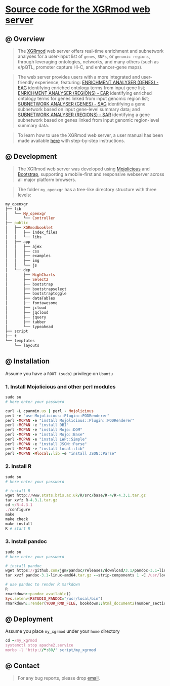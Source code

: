 # [Source code for the XGRmod web server](https://github.com/hfang-bristol/XGRmod-site)

## @ Overview

> The [XGRmod](http://www.xgrmod.com) web server offers real-time enrichment and subnetwork analyses for a user-input list of `genes`, `SNPs`, or `genomic regions`, through leveraging ontologies, networks, and many others (such as e/pQTL, promoter capture Hi-C, and enhancer-gene maps).

> The web server provides users with a more integrated and user-friendly experience, featuring: [ENRICHMENT ANALYSER (GENES) - EAG](http://www.xgrmod.com/XGRmod/EAgene) identifying enriched ontology terms from input gene list; [ENRICHMENT ANALYSER (REGIONS) - EAR](http://www.xgrmod.com/XGRmod/EAregion) identifying enriched ontology terms for genes linked from input genomic region list; [SUBNETWORK ANALYSER (GENES) - SAG](http://www.xgrmod.com/XGRmod/SAgene) identifying a gene subnetwork based on input gene-level summary data; and [SUBNETWORK ANALYSER (REGIONS) - SAR](http://www.xgrmod.com/XGRmod/SAregion) identifying a gene subnetwork based on genes linked from input genomic region-level summary data.

> To learn how to use the XGRmod web server, a user manual has been made available [here](http://www.xgrmod.com/XGRmodbooklet/index.html) with step-by-step instructions.

## @ Development

> The XGRmod web server was developed using [Mojolicious](https://www.mojolicious.org) and [Bootstrap](https://getbootstrap.com), supporting a mobile-first and responsive webserver across all major platform browsers.

> The folder `my_openxgr` has a tree-like directory structure with three levels:
```ruby
my_openxgr
├── lib
│   └── My_openxgr
│       └── Controller
├── public
│   ├── XGRmodbooklet
│   │   ├── index_files
│   │   └── libs
│   ├── app
│   │   ├── ajex
│   │   ├── css
│   │   ├── examples
│   │   ├── img
│   │   └── js
│   └── dep
│       ├── HighCharts
│       ├── Select2
│       ├── bootstrap
│       ├── bootstrapselect
│       ├── bootstraptoggle
│       ├── dataTables
│       ├── fontawesome
│       ├── jcloud
│       ├── jqcloud
│       ├── jquery
│       ├── tabber
│       └── typeahead
├── script
├── t
└── templates
    └── layouts
```


## @ Installation

Assume you have a `ROOT (sudo)` privilege on `Ubuntu`

### 1. Install Mojolicious and other perl modules

```ruby
sudo su
# here enter your password

curl -L cpanmin.us | perl - Mojolicious
perl -e "use Mojolicious::Plugin::PODRenderer"
perl -MCPAN -e "install Mojolicious::Plugin::PODRenderer"
perl -MCPAN -e "install DBI"
perl -MCPAN -e "install Mojo::DOM"
perl -MCPAN -e "install Mojo::Base"
perl -MCPAN -e "install LWP::Simple"
perl -MCPAN -e "install JSON::Parse"
perl -MCPAN -e "install local::lib"
perl -MCPAN -Mlocal::lib -e "install JSON::Parse"
```

### 2. Install R

```ruby
sudo su
# here enter your password

# install R
wget http://www.stats.bris.ac.uk/R/src/base/R-4/R-4.3.1.tar.gz
tar xvfz R-4.3.1.tar.gz
cd ~/R-4.3.1
./configure
make
make check
make install
R # start R
```

### 3. Install pandoc

```ruby
sudo su
# here enter your password

# install pandoc
wget https://github.com/jgm/pandoc/releases/download/3.1/pandoc-3.1-linux-amd64.tar.gz
tar xvzf pandoc-3.1-linux-amd64.tar.gz --strip-components 1 -C /usr/local/

# use pandoc to render R markdown
R
rmarkdown::pandoc_available()
Sys.setenv(RSTUDIO_PANDOC="/usr/local/bin")
rmarkdown::render(YOUR_RMD_FILE, bookdown::html_document2(number_sections=F, theme="readable", hightlight="default"))
```


## @ Deployment

Assume you place `my_xgrmod` under your `home` directory

```ruby
cd ~/my_xgrmod
systemctl stop apache2.service
morbo -l 'http://*:80/' script/my_xgrmod
```

## @ Contact

> For any bug reports, please drop [email](mailto:fh12355@rjh.com.cn).


